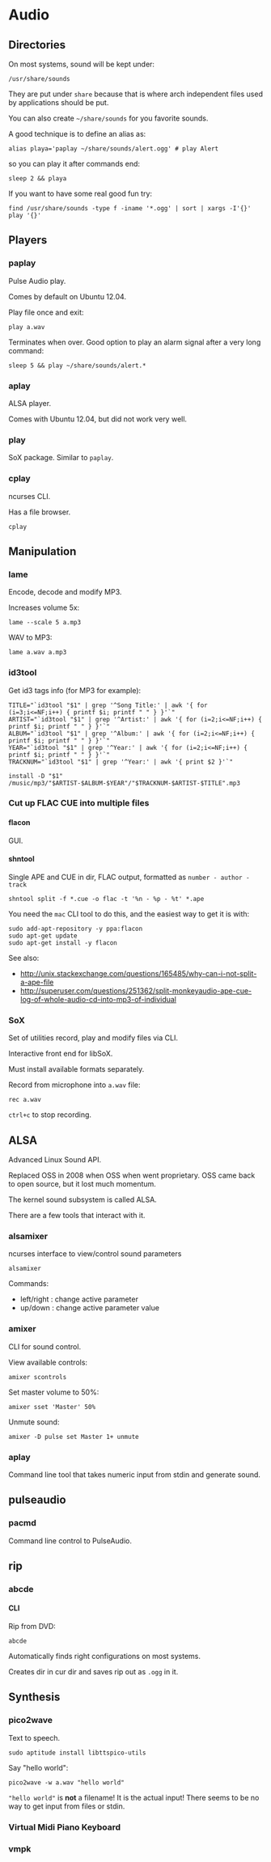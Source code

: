 # Audio

## Directories

On most systems, sound will be kept under:

    /usr/share/sounds

They are put under `share` because that is where arch independent files used by applications should be put.

You can also create `~/share/sounds` for you favorite sounds.

A good technique is to define an alias as:

    alias playa='paplay ~/share/sounds/alert.ogg' # play Alert

so you can play it after commands end:

    sleep 2 && playa

If you want to have some real good fun try:

    find /usr/share/sounds -type f -iname '*.ogg' | sort | xargs -I'{}' play '{}'

## Players

### paplay

Pulse Audio play.

Comes by default on Ubuntu 12.04.

Play file once and exit:

    play a.wav

Terminates when over. Good option to play an alarm signal after a very long command:


    sleep 5 && play ~/share/sounds/alert.*

### aplay

ALSA player.

Comes with Ubuntu 12.04, but did not work very well.

### play

SoX package. Similar to `paplay`.

### cplay

ncurses CLI.

Has a file browser.

    cplay

## Manipulation

### lame

Encode, decode and modify MP3.

Increases volume 5x:

    lame --scale 5 a.mp3

WAV to MP3:

    lame a.wav a.mp3

### id3tool

Get id3 tags info (for MP3 for example):

    TITLE="`id3tool "$1" | grep '^Song Title:' | awk '{ for (i=3;i<=NF;i++) { printf $i; printf " " } }'`"
    ARTIST="`id3tool "$1" | grep '^Artist:' | awk '{ for (i=2;i<=NF;i++) { printf $i; printf " " } }'`"
    ALBUM="`id3tool "$1" | grep '^Album:' | awk '{ for (i=2;i<=NF;i++) { printf $i; printf " " } }'`"
    YEAR="`id3tool "$1" | grep '^Year:' | awk '{ for (i=2;i<=NF;i++) { printf $i; printf " " } }'`"
    TRACKNUM="`id3tool "$1" | grep '^Year:' | awk '{ print $2 }'`"

    install -D "$1" /music/mp3/"$ARTIST-$ALBUM-$YEAR"/"$TRACKNUM-$ARTIST-$TITLE".mp3

### Cut up FLAC CUE into multiple files

#### flacon

GUI.

#### shntool

Single APE and CUE in dir, FLAC output, formatted as `number - author - track`

    shntool split -f *.cue -o flac -t '%n - %p - %t' *.ape

You need the `mac` CLI tool to do this, and the easiest way to get it is with:

    sudo add-apt-repository -y ppa:flacon
    sudo apt-get update
    sudo apt-get install -y flacon

See also:

- <http://unix.stackexchange.com/questions/165485/why-can-i-not-split-a-ape-file>
- <http://superuser.com/questions/251362/split-monkeyaudio-ape-cue-log-of-whole-audio-cd-into-mp3-of-individual>

### SoX

Set of utilities record, play and modify files via CLI.

Interactive front end for libSoX.

Must install available formats separately.

Record from microphone into `a.wav` file:

    rec a.wav

`ctrl+c` to stop recording.

## ALSA

Advanced Linux Sound API.

Replaced OSS in 2008 when OSS when went proprietary. OSS came back to open source, but it lost much momentum.

The kernel sound subsystem is called ALSA.

There are a few tools that interact with it.

### alsamixer

ncurses interface to view/control sound parameters

    alsamixer

Commands:

- left/right : change active parameter
- up/down    : change active parameter value

### amixer

CLI for sound control.

View available controls:

    amixer scontrols

Set master volume to 50%:

    amixer sset 'Master' 50%

Unmute sound:

    amixer -D pulse set Master 1+ unmute

### aplay

Command line tool that takes numeric input from stdin and generate sound.

## pulseaudio

### pacmd

Command line control to PulseAudio.

## rip

### abcde

#### CLI

Rip from DVD:

    abcde

Automatically finds right configurations on most systems.

Creates dir in cur dir and saves rip out as `.ogg` in it.

## Synthesis

### pico2wave

Text to speech.

    sudo aptitude install libttspico-utils

Say "hello world":

    pico2wave -w a.wav "hello world"

`"hello world"` is **not** a filename! It is the actual input! There seems to be no way to get input from files or stdin.

### Virtual Midi Piano Keyboard

### vmpk
